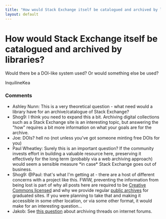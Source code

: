```yaml
---
title: "How would Stack Exchange itself be catalogued and archived by libraries?"
layout: default
---
```

How would Stack Exchange itself be catalogued and archived by libraries?
=====================
Would there be a DOI-like system used? Or would something else be used?

InquilineKea

### Comments ###
* Ashley Nunn: This is a very theoretical question - what need would a library have for
an archive/catalogue of Stack Exchange?
* Shog9: I think you need to expand this a bit. Archiving digital collections
such as a Stack Exchange site is an interesting topic, but answering the
"how" requires a bit more information on what your goals are for the
archive.
* Joe: DOIs? hell no (not unless you've got someone minting free DOIs for you)
* Paul Wheatley: Surely this is an important question? If the community invests effort in
building a valuable resource here, preserving it effectively for the
long term (probably via a web archiving approach) would seem a sensible
measure \*in case\* Stack Exchange goes out of business.
* Shog9: @Paul: that's what I'm getting at - there are a host of different
concerns with a project like this. FWIW, preventing the information from
being lost is part of why all posts here are required to be [Creative
Commons licensed](http://creativecommons.org/licenses/by-sa/3.0/) and
why we provide regular [public
archives](http://blog.stackoverflow.com/2011/01/creative-commons-data-dump-jan-11/)
for graduated sites. If you were planning to take that and making it
accessible in some other location, or via some other format, it would
make for an interesting question...
* Jakob: See [this
question](http://libraries.stackexchange.com/questions/153/what-attempts-if-any-have-been-made-to-catalogue-and-archive-threads-on-intern)
about archiving threads on internet forums.


